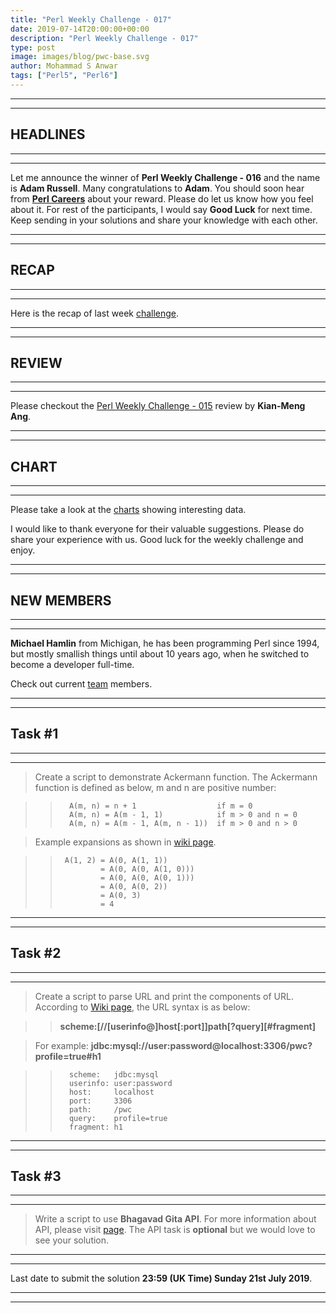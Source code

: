 ```yaml
---
title: "Perl Weekly Challenge - 017"
date: 2019-07-14T20:00:00+00:00
description: "Perl Weekly Challenge - 017"
type: post
image: images/blog/pwc-base.svg
author: Mohammad S Anwar
tags: ["Perl5", "Perl6"]
---
```

***
***

## HEADLINES

***
***

Let me announce the winner of **Perl Weekly Challenge - 016** and the name is **Adam Russell**. Many congratulations to **Adam**. You should soon hear from **[Perl Careers](https://perl.careers/)** about your reward. Please do let us know how you feel about it. For rest of the participants, I would say **Good Luck** for next time. Keep sending in your solutions and share your knowledge with each other.

***
***

## RECAP

***
***

Here is the recap of last week [challenge](/blog/recap-challenge-016).

***
***

## REVIEW

***
***

Please checkout the [Perl Weekly Challenge - 015](/blog/review-challenge-015) review by **Kian-Meng Ang**.

***
***

## CHART

***
***

Please take a look at the [charts](/chart) showing interesting data.

I would like to thank everyone for their valuable suggestions. Please do share your experience with us. Good luck for the weekly challenge and enjoy.

***
***

## NEW MEMBERS

***
***

**Michael Hamlin** from Michigan, he has been programming Perl since 1994, but mostly smallish things until about 10 years ago, when he switched to become a developer full-time.

Check out current [team](/team) members.

***
***

## Task #1

***
***

> Create a script to demonstrate Ackermann function. The Ackermann function is defined as below, m and n are positive number:

>>       A(m, n) = n + 1                  if m = 0
>>       A(m, n) = A(m - 1, 1)            if m > 0 and n = 0
>>       A(m, n) = A(m - 1, A(m, n - 1))  if m > 0 and n > 0

> Example expansions as shown in [wiki page](https://en.wikipedia.org/wiki/Ackermann_function).

>>      A(1, 2) = A(0, A(1, 1))
>>              = A(0, A(0, A(1, 0)))
>>              = A(0, A(0, A(0, 1)))
>>              = A(0, A(0, 2))
>>              = A(0, 3)
>>              = 4

***
***

## Task #2

***
***

> Create a script to parse URL and print the components of URL. According to [Wiki page](https://en.wikipedia.org/wiki/URL), the URL syntax is as below:

>> **scheme:[//[userinfo@]host[:port]]path[?query][#fragment]**

> For example:  **jdbc:mysql://user:password@localhost:3306/pwc?profile=true#h1**

>>       scheme:   jdbc:mysql
>>       userinfo: user:password
>>       host:     localhost
>>       port:     3306
>>       path:     /pwc
>>       query:    profile=true
>>       fragment: h1

***
***

## Task #3

***
***

> Write a script to use **Bhagavad Gita API**. For more information about API, please visit [page](https://bhagavadgita.io/api/). The API task is **optional** but we would love to see your solution.

***
***

Last date to submit the solution **23:59 (UK Time) Sunday 21st July 2019**.

***
***
